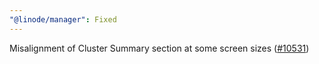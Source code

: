 ```yaml
---
"@linode/manager": Fixed
---
```


Misalignment of Cluster Summary section at some screen sizes ([#10531](https://github.com/linode/manager/pull/10531))
